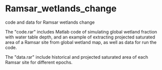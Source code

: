 # Ramsar_wetlands_change
code and data for Ramsar wetlands change

The "code.rar" includes Matlab code of simulating global wetland fraction with water table depth, and an example of extracting projected saturated area of a Ramsar site from global wetland map, as well as data for run the code.

The "data.rar" include historical and projected saturated area of each Ramsar site for different epochs.
